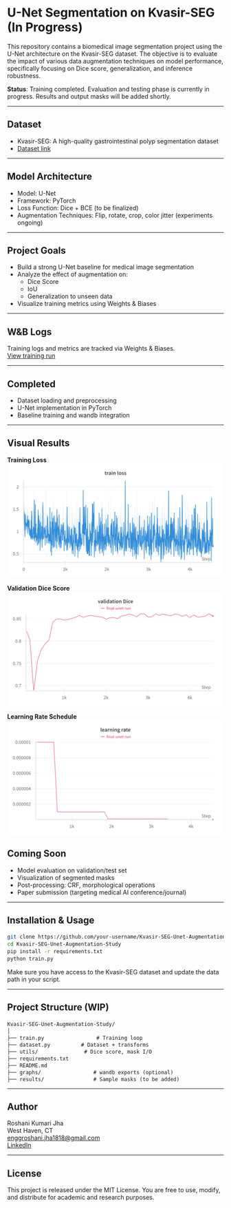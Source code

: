
# U-Net Segmentation on Kvasir-SEG (In Progress)

This repository contains a biomedical image segmentation project using the U-Net architecture on the Kvasir-SEG dataset. The objective is to evaluate the impact of various data augmentation techniques on model performance, specifically focusing on Dice score, generalization, and inference robustness.

**Status**: Training completed. Evaluation and testing phase is currently in progress. Results and output masks will be added shortly.

---

## Dataset

- Kvasir-SEG: A high-quality gastrointestinal polyp segmentation dataset  
- [Dataset link](https://datasets.simula.no/kvasir-seg/)

---

## Model Architecture

- Model: U-Net  
- Framework: PyTorch  
- Loss Function: Dice + BCE (to be finalized)  
- Augmentation Techniques: Flip, rotate, crop, color jitter (experiments ongoing)

---

## Project Goals

- Build a strong U-Net baseline for medical image segmentation  
- Analyze the effect of augmentation on:
  - Dice Score
  - IoU
  - Generalization to unseen data  
- Visualize training metrics using Weights & Biases

---

## W&B Logs

Training logs and metrics are tracked via Weights & Biases.  
[View training run](https://wandb.ai/enggroshani-jha1818-university-of-new-haven/U-Net/runs/o1eo40l2?nw=nwuserenggroshanijha1818)

---

## Completed

- Dataset loading and preprocessing  
- U-Net implementation in PyTorch  
- Baseline training and wandb integration

---

## Visual Results

**Training Loss**
![Train Loss](graphs/train_loss.png)

**Validation Dice Score**
![Validation Dice](graphs/Val_Dice_Score.png)

**Learning Rate Schedule**
![Learning Rate](graphs/learning_rate.png)

## Coming Soon

- Model evaluation on validation/test set  
- Visualization of segmented masks  
- Post-processing: CRF, morphological operations  
- Paper submission (targeting medical AI conference/journal)

---

## Installation & Usage

```bash
git clone https://github.com/your-username/Kvasir-SEG-Unet-Augmentation-Study.git
cd Kvasir-SEG-Unet-Augmentation-Study
pip install -r requirements.txt
python train.py
```

Make sure you have access to the Kvasir-SEG dataset and update the data path in your script.

---

## Project Structure (WIP)

```
Kvasir-SEG-Unet-Augmentation-Study/
│
├── train.py                 # Training loop
├── dataset.py          # Dataset + transforms
├── utils/               # Dice score, mask I/O
├── requirements.txt
├── README.md
├── graphs/                 # wandb exports (optional)
├── results/                # Sample masks (to be added)
```

---

## Author

Roshani Kumari Jha  
West Haven, CT  
enggroshani.jha1818@gmail.com  
[LinkedIn](https://www.linkedin.com/in/enggroshani-jha/)

---

## License

This project is released under the MIT License. You are free to use, modify, and distribute for academic and research purposes.
